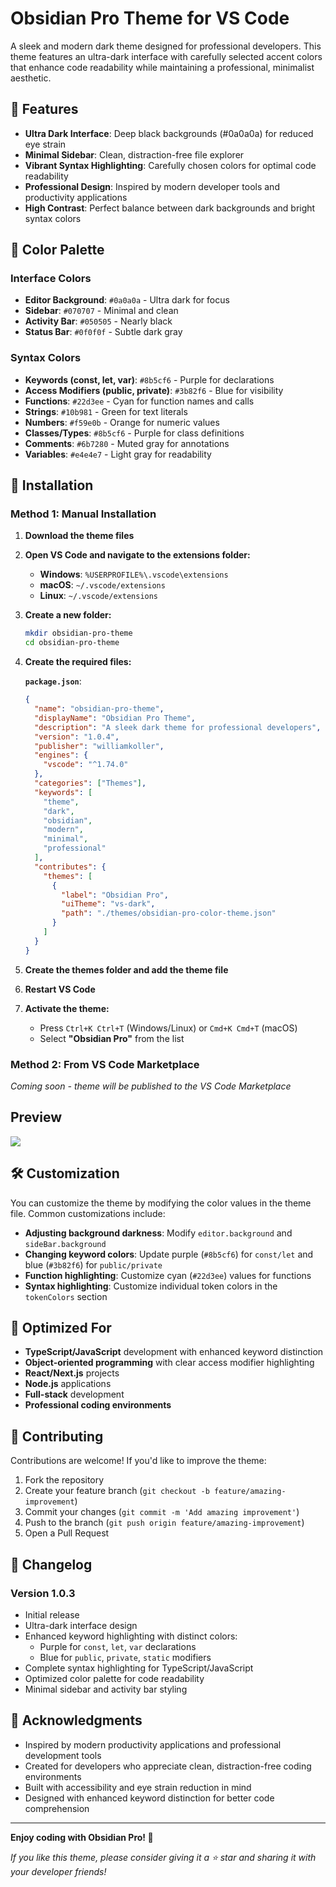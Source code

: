 # Obsidian Pro Theme for VS Code

A sleek and modern dark theme designed for professional developers. This theme features an ultra-dark interface with carefully selected accent colors that enhance code readability while maintaining a professional, minimalist aesthetic.

## 🌟 Features

- **Ultra Dark Interface**: Deep black backgrounds (#0a0a0a) for reduced eye strain
- **Minimal Sidebar**: Clean, distraction-free file explorer
- **Vibrant Syntax Highlighting**: Carefully chosen colors for optimal code readability
- **Professional Design**: Inspired by modern developer tools and productivity applications
- **High Contrast**: Perfect balance between dark backgrounds and bright syntax colors

## 🎨 Color Palette

### Interface Colors

- **Editor Background**: `#0a0a0a` - Ultra dark for focus
- **Sidebar**: `#070707` - Minimal and clean
- **Activity Bar**: `#050505` - Nearly black
- **Status Bar**: `#0f0f0f` - Subtle dark gray

### Syntax Colors

- **Keywords (const, let, var)**: `#8b5cf6` - Purple for declarations
- **Access Modifiers (public, private)**: `#3b82f6` - Blue for visibility
- **Functions**: `#22d3ee` - Cyan for function names and calls
- **Strings**: `#10b981` - Green for text literals
- **Numbers**: `#f59e0b` - Orange for numeric values
- **Classes/Types**: `#8b5cf6` - Purple for class definitions
- **Comments**: `#6b7280` - Muted gray for annotations
- **Variables**: `#e4e4e7` - Light gray for readability

## 🚀 Installation

### Method 1: Manual Installation

1. **Download the theme files**
2. **Open VS Code and navigate to the extensions folder:**

   - **Windows**: `%USERPROFILE%\.vscode\extensions`
   - **macOS**: `~/.vscode/extensions`
   - **Linux**: `~/.vscode/extensions`

3. **Create a new folder:**

   ```bash
   mkdir obsidian-pro-theme
   cd obsidian-pro-theme
   ```

4. **Create the required files:**

   **`package.json`**:

   ```json
   {
     "name": "obsidian-pro-theme",
     "displayName": "Obsidian Pro Theme",
     "description": "A sleek dark theme for professional developers",
     "version": "1.0.4",
     "publisher": "williamkoller",
     "engines": {
       "vscode": "^1.74.0"
     },
     "categories": ["Themes"],
     "keywords": [
       "theme",
       "dark",
       "obsidian",
       "modern",
       "minimal",
       "professional"
     ],
     "contributes": {
       "themes": [
         {
           "label": "Obsidian Pro",
           "uiTheme": "vs-dark",
           "path": "./themes/obsidian-pro-color-theme.json"
         }
       ]
     }
   }
   ```

5. **Create the themes folder and add the theme file**
6. **Restart VS Code**
7. **Activate the theme:**
   - Press `Ctrl+K Ctrl+T` (Windows/Linux) or `Cmd+K Cmd+T` (macOS)
   - Select **"Obsidian Pro"** from the list

### Method 2: From VS Code Marketplace

_Coming soon - theme will be published to the VS Code Marketplace_

## Preview
<img src="https://ibb.co/Y4yF1dnf">

## 🛠️ Customization

You can customize the theme by modifying the color values in the theme file. Common customizations include:

- **Adjusting background darkness**: Modify `editor.background` and `sideBar.background`
- **Changing keyword colors**: Update purple (`#8b5cf6`) for `const/let` and blue (`#3b82f6`) for `public/private`
- **Function highlighting**: Customize cyan (`#22d3ee`) values for functions
- **Syntax highlighting**: Customize individual token colors in the `tokenColors` section

## 🎯 Optimized For

- **TypeScript/JavaScript** development with enhanced keyword distinction
- **Object-oriented programming** with clear access modifier highlighting
- **React/Next.js** projects
- **Node.js** applications
- **Full-stack** development
- **Professional coding environments**

## 🤝 Contributing

Contributions are welcome! If you'd like to improve the theme:

1. Fork the repository
2. Create your feature branch (`git checkout -b feature/amazing-improvement`)
3. Commit your changes (`git commit -m 'Add amazing improvement'`)
4. Push to the branch (`git push origin feature/amazing-improvement`)
5. Open a Pull Request

## 📝 Changelog

### Version 1.0.3

- Initial release
- Ultra-dark interface design
- Enhanced keyword highlighting with distinct colors:
  - Purple for `const`, `let`, `var` declarations
  - Blue for `public`, `private`, `static` modifiers
- Complete syntax highlighting for TypeScript/JavaScript
- Optimized color palette for code readability
- Minimal sidebar and activity bar styling

## 🙏 Acknowledgments

- Inspired by modern productivity applications and professional development tools
- Created for developers who appreciate clean, distraction-free coding environments
- Built with accessibility and eye strain reduction in mind
- Designed with enhanced keyword distinction for better code comprehension

---

**Enjoy coding with Obsidian Pro! 💎**

_If you like this theme, please consider giving it a ⭐ star and sharing it with your developer friends!_
